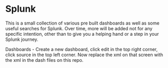 # Splunk
This is a small collection of various pre built dashboards as well as some useful searches for Splunk.
Over time, more will be added not for any specific intention, other than to give you a helping hand or 
a step in your Splunk journey.

Dashboards - Create a new dashboard, click edit in the top right corner, click source in the top left corner.
Now replace the xml on that screen with the xml in the dash files on this repo.
